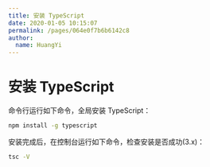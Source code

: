 ```yaml
---
title: 安装 TypeScript
date: 2020-01-05 10:15:07
permalink: /pages/064e0f7b6b6142c8
author: 
  name: HuangYi
---
```

# 安装 TypeScript

命令行运行如下命令，全局安装 TypeScript：

```bash
npm install -g typescript
```

安装完成后，在控制台运行如下命令，检查安装是否成功(3.x)：

```bash
tsc -V 
```
